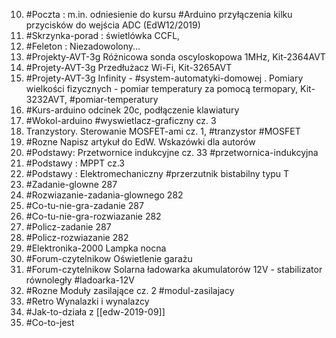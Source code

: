 10. #Poczta : m.in. odniesienie do kursu #Arduino  przyłączenia kilku przycisków do wejścia ADC (EdW12/2019)
12. #Skrzynka-porad : świetlówka CCFL, 
14. #Feleton : Niezadowolony...
15. #Projekty-AVT-3g Różnicowa sonda oscyloskopowa 1MHz, Kit-2364AVT
18. #Projety-AVT-3g Przedłużacz Wi-Fi, Kit-3265AVT
22. #Projety-AVT-3g Infinity - #system-automatyki-domowej . Pomiary wielkości fizycznych - pomiar temperatury za pomocą termopary, Kit-3232AVT, #pomiar-temperatury
26. #Kurs-arduino odcinek 20c, podłączenie klawiatury 
29. #Wokol-arduino #wyswietlacz-graficzny cz. 3
32. Tranzystory. Sterowanie MOSFET-ami cz. 1, #tranzystor #MOSFET 
36. #Rozne Napisz artykuł do EdW. Wskazówki dla autorów 
38. #Podstawy: Przetwornice indukcyjne cz. 33 #przetwornica-indukcyjna
42. #Podstawy : MPPT cz.3
46. #Podstawy : Elektromechaniczny #przerzutnik bistabilny typu T
49. #Zadanie-glowne 287
50. #Rozwiazanie-zadania-glownego  282
54. #Co-tu-nie-gra-zadanie 287
54. #Co-tu-nie-gra-rozwiazanie 282
57. #Policz-zadanie 287
57. #Policz-rozwiazanie 282
58. #Elektronika-2000 Lampka nocna
61. #Forum-czytelnikow Oświetlenie garażu
62. #Forum-czytelnikow Solarna ładowarka akumulatorów 12V - stabilizator równoległy #ladoarka-12V
66. #Rozne Moduły zasilające cz. 2 #modul-zasilajacy
68. #Retro Wynalazki i wynalazcy
72. #Jak-to-działa z [[edw-2019-09]]
74.  #Co-to-jest 